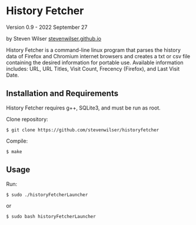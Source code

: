 History Fetcher
===============

Version 0.9 - 2022 September 27

by Steven Wilser 
[stevenwilser.github.io](https://stevenwilser.github.io)

History Fetcher is a command-line linux program that parses the history data of Firefox and Chromium internet browsers and creates a txt or csv file containing the desired information for portable use. Available information includes: URL, URL Titles, Visit Count, Frecency (Firefox), and Last Visit Date.

Installation and Requirements
-----------------------------

History Fetcher requires g++, SQLite3, and must be run as root.

Clone repository:

    $ git clone https://github.com/stevenwilser/historyfetcher

Compile:

    $ make

Usage
-----

Run:

    $ sudo ./historyFetcherLauncher

or

    $ sudo bash historyFetcherLauncher
